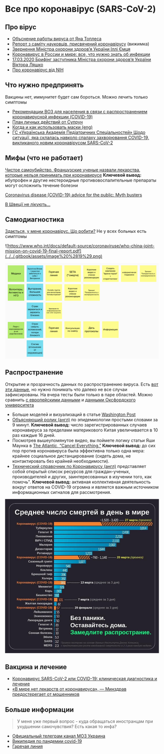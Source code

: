# Все про коронавірус \(SARS-CoV-2\)

## Про вірус

* [Объснение работы вируса от Яна Топлеса](https://www.youtube.com/watch?v=dukR1VXPR1s)
* [Репорт з саміту науковців, присвячений коронавірусу](https://bykvu.com/ua/mysli/samit-naukovtsiv-prysviachenyi-koronavirusu-stezhte-z-bukvamy/) \(вижимка\)
* [Звернення Міністра охорони здоров’я України Іллі Ємця](https://moz.gov.ua/article/reform-plan/terminovo-zvernennja-ministra-ohoroni-zdorov%e2%80%99ja-ukraini-illi-emcja)
* [Коронавирус в России и мире: все, что нужно знать об инфекции](https://reminder.media/longread/koronavirus-v-rossii-i-mire-vse-chto-nuzhno-znat-ob-infektsii)
* [17.03.2020 Брифінг заступника Міністра охорони здоров’я України Віктора Ляшко](https://www.youtube.com/watch?v=7yG3KjoAOcE&feature=youtu.be)
* [Про коронавірус від NIH](https://www.nih.gov/health-information/coronavirus)

## Что нужно предпринять

Вакцины нет, иммунитет будет сам бороться. Можно лечить только симптомы

* [Рекомендации ВОЗ для населения в связи c распространением коронавирусной инфекции \(COVID-19\)](https://www.who.int/ru/emergencies/diseases/novel-coronavirus-2019/advice-for-public)
* [План личных действий от Супрун](https://www.facebook.com/max.semenchuk/posts/10220493542156222?__cft__[0]=AZVzeMSWqj_4hwVO5DysqZHVN3RtkYSYqWJa5jKY6oxEBi81WksCIqQ7y7ohdAgS2B9Pd7fR2O1udM0rrGM4nIyJopLyJHBaWkH3H7DT_rjg8zAlTr_EPZVuxbR0rCJPAqhT2GOQJdNQNXuSa_ekGe0tgWAif5Ph08jXhodrA6ueVMwqGDsEHaGA23WVd0wAjSA&__tn__=%2CO%2CP-R)
* [Когда и как использовать маски \(eng\)](https://www.who.int/emergencies/diseases/novel-coronavirus-2019/advice-for-public/when-and-how-to-use-masks)
* [ГС «Українська Академія Педіатричних Спеціальностей» Щодо ситуації, яка склалась навколо спалаху захворювання COVID-19, викликаного новим коронавірусом SARS-CoV-2](https://www.uaps.org.ua/covid19?fbclid=IwAR1VlRnoGYQAg07bwlt_KnJIfBGreSv9XlD9gT6KxlbRbSoeoqZi_aP-SPQ)

## Мифы \(что не работает\)

[Чистое самоубийство. Французские ученые назвали лекарства, которые нельзя принимать при коронавирусе](https://nv.ua/health/medicine/koronavirus-kakie-lekarstva-nelzya-prinimat-vo-vremya-epidemii-koronavirusa-50075781.html) **Ключевой вывод:** ибупрофен и другие нестероидные противовоспалительные препараты могут осложнить течение болезни

[Coronavirus disease \(COVID-19\) advice for the public: Myth busters](https://www.who.int/emergencies/diseases/novel-coronavirus-2019/advice-for-public/myth-busters)

[В Швеції не лікують...](https://www.folkhalsomyndigheten.se/the-public-health-agency-of-sweden/communicable-disease-control/covid-19/)

## Самодиагностика

[Здається, у мене коронавірус. Що робити?](https://www.the-village.com.ua/village/knowledge/health-knowledge/295233-zdaetsya-u-mene-koronavirus-scho-robiti) Не у всех больных есть симптомы

![https://www.who.int/docs/default-source/coronaviruse/who-china-joint-mission-on-covid-19-final-report.pdf](../../.gitbook/assets/image%20%2819%29.png)

![](../../.gitbook/assets/image%20%286%29.png)

## Распространение

Открытие и прозрачность данных по распространению вируса. Есть [вот эти данные](https://public.tableau.com/profile/publicviz?fbclid=IwAR2nTNZDiO-GM-y2940gWCCB19xfN8X1yJMVnx0grp-OHoY6xZAT_wylyUk#!/vizhome/monitor_15841091301660/sheet0), но нужно понимать что далеко не все случаи зафиксированы. На вчера тесты были только в паре областей. Можно сравнить [с европейскими данными](https://who.maps.arcgis.com/apps/opsdashboard/index.html#/a19d5d1f86ee4d99b013eed5f637232d) и [данными Оксфордского университета](https://ourworldindata.org/coronavirus)

* Больше моделей и визуализаций в статье [Washington Post](https://www.washingtonpost.com/graphics/2020/world/corona-simulator/)
* [Объясняющий ролик \(англ\)](https://www.youtube.com/watch?v=Kas0tIxDvrg) по эпидемиологии простыми словами за 9 минут. **Ключевой вывод:** число зарегистрированных случаев коронавируса за пределами материкового Китая увеличивается в 10 раз каждые 16 дней. 
* Посмотрев вышеупомянутое видео, вы поймете логику статьи Яши Маунка в [The Atlantic, “Cancel Everything.”](https://www.theatlantic.com/ideas/archive/2020/03/coronavirus-cancel-everything/607675/) **Ключевой вывод:** до сих пор против коронавируса была эффективна только одна мера: крайнее социальное дистанцирование \(сидеть дома, не контактировать без крайней необходимости\). 
* [Технический справочник по Коронавирусу \(англ\)](https://coronavirustechhandbook.com/) представляет собой открытый список ресурсов для граждан-ученых, производителей и других, заинтересованных в изучении того, как помочь". **Ключевой вывод:** активная коллективная деятельность вокруг ответов на COVID-19 огромна и является важным источником информационных сигналов для рассмотрения. 

![](../../.gitbook/assets/89655588_3027786720607212_3993775460168237056_n.jpg)

## Вакцина и лечение

* [Коронавирус SARS-CoV-2 или COVID-19: клиническая диагностика и лечение ](https://proautism.info/sars-cov-2/#Kliniceskaa_harakteristika_i_diagnostika)
* [«В мире нет лекарств от коронавируса», — Минздрав предостерегает от мошенников](https://nashkiev.ua/novosti/v-mire-net-lekarstv-ot-koronavirousa-minzdrav-predosteregaet-ot-moshenikov.html)

## Больше информации

> У меня уже первый вопрос - куда обращаться иностранцам при ухудшении самочувствия? Есть какая то инфа?

* [Официальный телеграм канал МОЗ Украина](https://t.me/mozofficial)
* [Википедия по пандемии covid-19](https://ru.wikipedia.org/wiki/%D0%9F%D0%B0%D0%BD%D0%B4%D0%B5%D0%BC%D0%B8%D1%8F_COVID-19)
* [Гарячая линия](https://moz.gov.ua/garjachi-linii)

